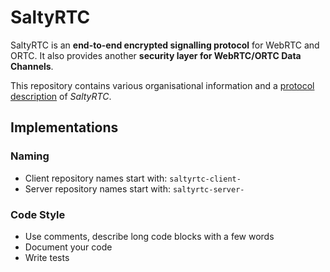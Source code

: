 # SaltyRTC

SaltyRTC is an **end-to-end encrypted signalling protocol** for WebRTC and ORTC. It also provides another **security layer for WebRTC/ORTC Data Channels**.

This repository contains various organisational information and a [protocol description](Protocol.md) of *SaltyRTC*.

## Implementations

### Naming

* Client repository names start with: ``saltyrtc-client-``
* Server repository names start with: ``saltyrtc-server-``

### Code Style

* Use comments, describe long code blocks with a few words
* Document your code
* Write tests
